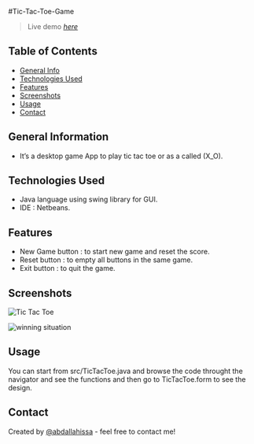 #Tic-Tac-Toe-Game

> Live demo [_here_](https://youtu.be/A30OoK-5U7A)

## Table of Contents
* [General Info](#general-information)
* [Technologies Used](#technologies-used)
* [Features](#features)
* [Screenshots](#screenshots)
* [Usage](#usage)
* [Contact](#contact)



## General Information

- It’s a desktop game App to play tic tac toe or as a called (X_O).

## Technologies Used

- Java language using swing library for GUI.
- IDE : Netbeans.

## Features

- New Game button : to start new game and reset the score.
- Reset button : to empty all buttons in the same game.
- Exit button : to quit the game.


## Screenshots
![Tic Tac Toe](https://user-images.githubusercontent.com/41482404/161401661-98c91fe3-f105-4aac-823b-56f20a57db36.png)

![winning situation](https://user-images.githubusercontent.com/41482404/161401662-821ecf4d-c9ed-499c-9b88-fa10752fdcb9.png)


## Usage

You can start from src/TicTacToe.java and browse the code throught the navigator and see the functions and then go to TicTacToe.form to see the design.



## Contact
Created by [@abdallahissa](https://www.facebook.com/profile.php?id=100009226783983) - feel free to contact me!
